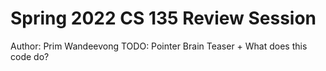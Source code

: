# Spring 2022 CS 135 Review Session
Author: Prim Wandeevong
TODO: Pointer Brain Teaser + What does this code do?
